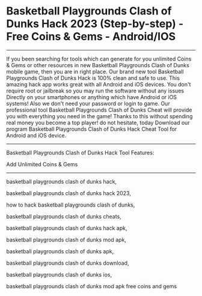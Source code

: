 # Basketball Playgrounds Clash of Dunks Hack 2023 (Step-by-step) - Free Coins & Gems - Android/IOS

----



If you been searching for tools which can generate for you unlimited Coins & Gems or other resources in new Basketball Playgrounds Clash of Dunks mobile game, then you are in right place. Our brand new tool Basketball Playgrounds Clash of Dunks Hack is 100% clean and safe to use. This amazing hack app works great with all Android and iOS devices. You don't require root or jailbreak so you may run the software without any issues Directly on your smartphones or anything which have Android or iOS systems! Also we don't need your password or login to game. Our professional tool Basketball Playgrounds Clash of Dunks Cheat will provide you with everything you need in the game! Thanks to this without spending real money you become a top player! do not hesitate, today Download our program Basketball Playgrounds Clash of Dunks Hack Cheat Tool for Android and iOS device.

----

Basketball Playgrounds Clash of Dunks Hack Tool Features:

Add Unlimited Coins & Gems

---

basketball playgrounds clash of dunks hack,

basketball playgrounds clash of dunks hack 2023,

how to hack basketball playgrounds clash of dunks,

basketball playgrounds clash of dunks cheats,

basketball playgrounds clash of dunks hack apk,

basketball playgrounds clash of dunks mod apk,

basketball playgrounds clash of dunks apk,

basketball playgrounds clash of dunks download,

basketball playgrounds clash of dunks ios,

basketball playgrounds clash of dunks mod apk free coins and gems
